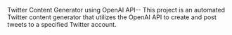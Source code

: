 Twitter Content Generator using OpenAI API--
This project is an automated Twitter content generator that utilizes the OpenAI API to create and post tweets to a specified Twitter account.

